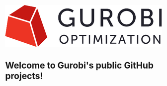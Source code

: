 <picture>
  <source media="(prefers-color-scheme: dark)" srcset="img/gurobi-dark.svg">
  <source media="(prefers-color-scheme: light)" srcset="img/gurobi-light.svg">
  <img alt="Gurobi" src="img/gurobi-light.svg">
</picture>

# Welcome to Gurobi's public GitHub projects!
